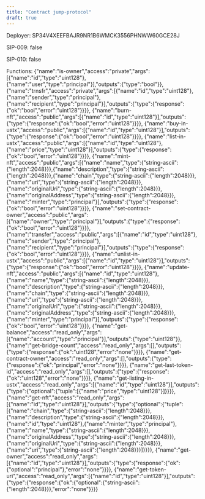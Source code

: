 ```yaml
---
title: "Contract jump-protocol"
draft: true
---
```

Deployer: SP34V4XEEFBAJR9NR1B6WMCK3556PHNWW60GCE28J

SIP-009: false

SIP-010: false

Functions:
{"name":"is-owner","access":"private","args":[{"name":"id","type":"uint128"},{"name":"user","type":"principal"}],"outputs":{"type":"bool"}}, {"name":"trnsfr","access":"private","args":[{"name":"id","type":"uint128"},{"name":"sender","type":"principal"},{"name":"recipient","type":"principal"}],"outputs":{"type":{"response":{"ok":"bool","error":"uint128"}}}}, {"name":"burn-nft","access":"public","args":[{"name":"id","type":"uint128"}],"outputs":{"type":{"response":{"ok":"bool","error":"uint128"}}}}, {"name":"buy-in-ustx","access":"public","args":[{"name":"id","type":"uint128"}],"outputs":{"type":{"response":{"ok":"bool","error":"uint128"}}}}, {"name":"list-in-ustx","access":"public","args":[{"name":"id","type":"uint128"},{"name":"price","type":"uint128"}],"outputs":{"type":{"response":{"ok":"bool","error":"uint128"}}}}, {"name":"mint-nft","access":"public","args":[{"name":"name","type":{"string-ascii":{"length":2048}}},{"name":"description","type":{"string-ascii":{"length":2048}}},{"name":"chain","type":{"string-ascii":{"length":2048}}},{"name":"uri","type":{"string-ascii":{"length":2048}}},{"name":"originalUri","type":{"string-ascii":{"length":2048}}},{"name":"originalAddress","type":{"string-ascii":{"length":2048}}},{"name":"minter","type":"principal"}],"outputs":{"type":{"response":{"ok":"bool","error":"uint128"}}}}, {"name":"set-contract-owner","access":"public","args":[{"name":"owner","type":"principal"}],"outputs":{"type":{"response":{"ok":"bool","error":"uint128"}}}}, {"name":"transfer","access":"public","args":[{"name":"id","type":"uint128"},{"name":"sender","type":"principal"},{"name":"recipient","type":"principal"}],"outputs":{"type":{"response":{"ok":"bool","error":"uint128"}}}}, {"name":"unlist-in-ustx","access":"public","args":[{"name":"id","type":"uint128"}],"outputs":{"type":{"response":{"ok":"bool","error":"uint128"}}}}, {"name":"update-nft","access":"public","args":[{"name":"id","type":"uint128"},{"name":"name","type":{"string-ascii":{"length":2048}}},{"name":"description","type":{"string-ascii":{"length":2048}}},{"name":"chain","type":{"string-ascii":{"length":2048}}},{"name":"uri","type":{"string-ascii":{"length":2048}}},{"name":"originalUri","type":{"string-ascii":{"length":2048}}},{"name":"originalAddress","type":{"string-ascii":{"length":2048}}},{"name":"minter","type":"principal"}],"outputs":{"type":{"response":{"ok":"bool","error":"uint128"}}}}, {"name":"get-balance","access":"read_only","args":[{"name":"account","type":"principal"}],"outputs":{"type":"uint128"}}, {"name":"get-bridge-count","access":"read_only","args":[],"outputs":{"type":{"response":{"ok":"uint128","error":"none"}}}}, {"name":"get-contract-owner","access":"read_only","args":[],"outputs":{"type":{"response":{"ok":"principal","error":"none"}}}}, {"name":"get-last-token-id","access":"read_only","args":[],"outputs":{"type":{"response":{"ok":"uint128","error":"none"}}}}, {"name":"get-listing-in-ustx","access":"read_only","args":[{"name":"id","type":"uint128"}],"outputs":{"type":{"optional":{"tuple":[{"name":"price","type":"uint128"}]}}}}, {"name":"get-nft","access":"read_only","args":[{"name":"id","type":"uint128"}],"outputs":{"type":{"optional":{"tuple":[{"name":"chain","type":{"string-ascii":{"length":2048}}},{"name":"description","type":{"string-ascii":{"length":2048}}},{"name":"id","type":"uint128"},{"name":"minter","type":"principal"},{"name":"name","type":{"string-ascii":{"length":2048}}},{"name":"originalAddress","type":{"string-ascii":{"length":2048}}},{"name":"originalUri","type":{"string-ascii":{"length":2048}}},{"name":"uri","type":{"string-ascii":{"length":2048}}}]}}}}, {"name":"get-owner","access":"read_only","args":[{"name":"id","type":"uint128"}],"outputs":{"type":{"response":{"ok":{"optional":"principal"},"error":"none"}}}}, {"name":"get-token-uri","access":"read_only","args":[{"name":"id","type":"uint128"}],"outputs":{"type":{"response":{"ok":{"optional":{"string-ascii":{"length":2048}}},"error":"none"}}}}
